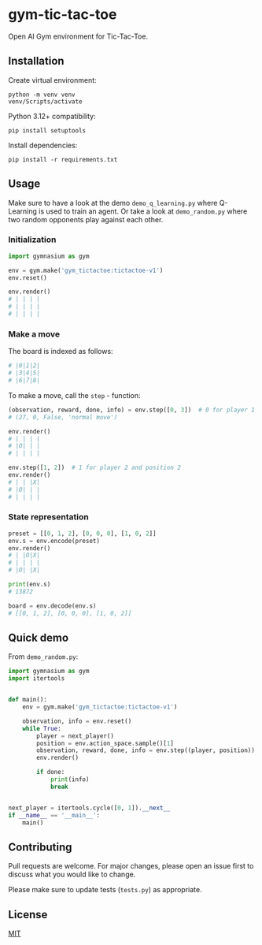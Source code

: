 # gym-tic-tac-toe

Open AI Gym environment for Tic-Tac-Toe.

## Installation

Create virtual environment:

```
python -m venv venv
venv/Scripts/activate
```

Python 3.12+ compatibility:

```
pip install setuptools
```

Install dependencies:

```
pip install -r requirements.txt
```

## Usage

Make sure to have a look at the demo `demo_q_learning.py` where Q-Learning is used to train an agent.
Or take a look at `demo_random.py` where two random opponents play against each other.

### Initialization

```python
import gymnasium as gym

env = gym.make('gym_tictactoe:tictactoe-v1')
env.reset()

env.render()
# | | | |
# | | | |
# | | | |
```

### Make a move

The board is indexed as follows:

```python
# |0|1|2|
# |3|4|5|
# |6|7|8|
```

To make a move, call the `step` - function:

```python
(observation, reward, done, info) = env.step([0, 3])  # 0 for player 1 and position 3
# (27, 0, False, 'normal move')

env.render()
# | | | |
# |O| | |
# | | | |

env.step([1, 2])  # 1 for player 2 and position 2
env.render()
# | | |X|
# |O| | |
# | | | |
```

### State representation

```python
preset = [[0, 1, 2], [0, 0, 0], [1, 0, 2]]
env.s = env.encode(preset)
env.render()
# | |O|X|
# | | | |
# |O| |X|

print(env.s)
# 13872

board = env.decode(env.s)
# [[0, 1, 2], [0, 0, 0], [1, 0, 2]]
```

###

## Quick demo

From `demo_random.py`:

```python
import gymnasium as gym
import itertools


def main():
    env = gym.make('gym_tictactoe:tictactoe-v1')

    observation, info = env.reset()
    while True:
        player = next_player()
        position = env.action_space.sample()[1]
        observation, reward, done, info = env.step((player, position))
        env.render()

        if done:
            print(info)
            break


next_player = itertools.cycle([0, 1]).__next__
if __name__ == '__main__':
    main()

```

## Contributing

Pull requests are welcome. For major changes, please open an issue first to discuss what you would like to change.

Please make sure to update tests (`tests.py`) as appropriate.

## License

[MIT](https://choosealicense.com/licenses/mit/)
